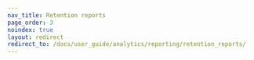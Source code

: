 ```yaml
---
nav_title: Retention reports
page_order: 3
noindex: true
layout: redirect
redirect_to: /docs/user_guide/analytics/reporting/retention_reports/
---
```


